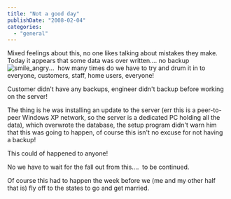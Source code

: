 ```yaml
---
title: "Not a good day"
publishDate: "2008-02-04"
categories: 
  - "general"
---
```


Mixed feelings about this, no one likes talking about mistakes they make.  Today it appears that some data was over written.... no backup ![smile_angry](https://spaces.live.com/rte/emoticons/smile_angry.gif)...  how many times do we have to try and drum it in to everyone, customers, staff, home users, everyone!

Customer didn't have any backups, engineer didn't backup before working on the server!

The thing is he was installing an update to the server (err this is a peer-to-peer Windows XP network, so the server is a dedicated PC holding all the data), which overwrote the database, the setup program didn't warn him that this was going to happen, of course this isn't no excuse for not having a backup!

This could of happened to anyone!

No we have to wait for the fall out from this....  to be continued.

Of course this had to happen the week before we (me and my other half that is) fly off to the states to go and get married.

